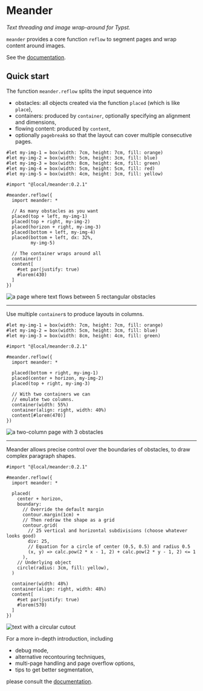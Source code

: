 # Meander
_Text threading and image wrap-around for Typst._

`meander` provides a core function `reflow` to segment pages and wrap content around images.

<!-- @scrybe(not version; panic Please specify a version number) -->
<!-- @scrybe(if publish; grep https; grep {{version}}) -->
See the [documentation](docs/main.pdf).

## Quick start

The function `meander.reflow` splits the input sequence into
- obstacles: all objects created via the function `placed` (which is like `place`),
- containers: produced by `container`, optionally specifying an alignment and dimensions,
- flowing content: produced by `content`,
- optionally `pagebreak`s so that the layout can cover multiple consecutive pages.

<!-- @scrybe(not publish; jump import; grep local; grep {{version}}) -->
<!-- @scrybe(if publish; jump import; grep preview; grep {{version}}) -->
<!-- @scrybe(jump import; until ```; diff gallery/multi-obstacles.typ) -->
```typ
#let my-img-1 = box(width: 7cm, height: 7cm, fill: orange)
#let my-img-2 = box(width: 5cm, height: 3cm, fill: blue)
#let my-img-3 = box(width: 8cm, height: 4cm, fill: green)
#let my-img-4 = box(width: 5cm, height: 5cm, fill: red)
#let my-img-5 = box(width: 4cm, height: 3cm, fill: yellow)

#import "@local/meander:0.2.1"

#meander.reflow({
  import meander: *

  // As many obstacles as you want
  placed(top + left, my-img-1)
  placed(top + right, my-img-2)
  placed(horizon + right, my-img-3)
  placed(bottom + left, my-img-4)
  placed(bottom + left, dx: 32%,
         my-img-5)

  // The container wraps around all
  container()
  content[
    #set par(justify: true)
    #lorem(430)
  ]
})
```
![a page where text flows between 5 rectangular obstacles](gallery/multi-obstacles.svg)

-----

Use multiple `container`s to produce layouts in columns.

<!-- @scrybe(not publish; jump import; grep local; grep {{version}}) -->
<!-- @scrybe(if publish; jump import; grep preview; grep {{version}}) -->
<!-- @scrybe(jump import; until ```; diff gallery/two-columns.typ) -->
```typ
#let my-img-1 = box(width: 7cm, height: 7cm, fill: orange)
#let my-img-2 = box(width: 5cm, height: 3cm, fill: blue)
#let my-img-3 = box(width: 8cm, height: 4cm, fill: green)

#import "@local/meander:0.2.1"

#meander.reflow({
  import meander: *

  placed(bottom + right, my-img-1)
  placed(center + horizon, my-img-2)
  placed(top + right, my-img-3)

  // With two containers we can
  // emulate two columns.
  container(width: 55%)
  container(align: right, width: 40%)
  content[#lorem(470)]
})
```
![a two-column page with 3 obstacles](gallery/two-columns.svg)

------

Meander allows precise control over the boundaries of obstacles, to draw complex paragraph shapes.

<!-- @scrybe(not publish; jump import; grep local; grep {{version}}) -->
<!-- @scrybe(if publish; jump import; grep preview; grep {{version}}) -->
<!-- @scrybe(jump import; until ```; diff gallery/circle-hole.typ) -->
```typ
#import "@local/meander:0.2.1"

#meander.reflow({
  import meander: *

  placed(
    center + horizon,
    boundary:
      // Override the default margin
      contour.margin(1cm) +
      // Then redraw the shape as a grid
      contour.grid(
        // 25 vertical and horizontal subdivisions (choose whatever looks good)
        div: 25,
        // Equation for a circle of center (0.5, 0.5) and radius 0.5
        (x, y) => calc.pow(2 * x - 1, 2) + calc.pow(2 * y - 1, 2) <= 1
      ),
    // Underlying object
    circle(radius: 3cm, fill: yellow),
  )

  container(width: 48%)
  container(align: right, width: 48%)
  content[
    #set par(justify: true)
    #lorem(570)
  ]
})
```
![text with a circular cutout](gallery/circle-hole.svg)


For a more in-depth introduction, including
- debug mode,
- alternative recontouring techniques,
- multi-page handling and page overflow options,
- tips to get better segmentation,
<!-- @scrybe(if publish; grep https; grep {{version}}) -->
please consult the [documentation](docs/main.pdf).

